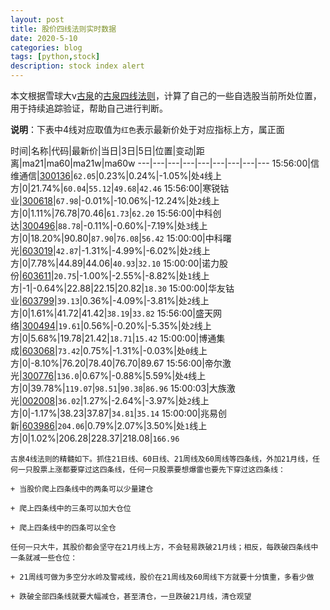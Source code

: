 ```yaml
---
layout: post
title: 股价四线法则实时数据
date: 2020-5-10
categories: blog
tags: [python,stock]
description: stock index alert
---
```



本文根据雪球大v[古泉](https://xueqiu.com/u/7148646888)的[古泉四线法则](https://xueqiu.com/7148646888/130498192)，计算了自己的一些自选股当前所处位置，用于持续追踪验证，帮助自己进行判断。

**说明**：下表中4线对应取值为`红色`表示最新价处于对应指标上方，属正面

时间|名称|代码|最新价|当日|3日|5日|位置|变动|距离|ma21|ma60|ma21w|ma60w
---|---|---|---|---|---|---|---|---
15:56:00|信维通信|[300136](https://xueqiu.com/S/SZ300136)|`62.05`|0.23%|0.24%|-1.05%|处`4`线上方|0|21.74%|`60.04`|`55.12`|`49.68`|`42.46`
15:56:00|寒锐钴业|[300618](https://xueqiu.com/S/SZ300618)|`67.98`|-0.01%|-10.06%|-12.24%|处`2`线上方|0|1.11%|76.78|70.46|`61.73`|`62.20`
15:56:00|中科创达|[300496](https://xueqiu.com/S/SZ300496)|`88.78`|-0.11%|-0.60%|-7.19%|处`3`线上方|0|18.20%|90.80|`87.90`|`76.08`|`56.42`
15:00:00|中科曙光|[603019](https://xueqiu.com/S/SH603019)|`42.87`|-1.31%|-4.99%|-6.02%|处`2`线上方|0|7.78%|44.89|44.06|`40.93`|`32.10`
15:00:00|诺力股份|[603611](https://xueqiu.com/S/SH603611)|`20.75`|-1.00%|-2.55%|-8.82%|处`1`线上方|-1|-0.64%|22.88|22.15|20.82|`18.30`
15:00:00|华友钴业|[603799](https://xueqiu.com/S/SH603799)|`39.13`|0.36%|-4.09%|-3.81%|处`2`线上方|0|1.61%|41.72|41.42|`38.19`|`33.82`
15:56:00|盛天网络|[300494](https://xueqiu.com/S/SZ300494)|`19.61`|0.56%|-0.20%|-5.35%|处`2`线上方|0|5.68%|19.78|21.42|`18.71`|`15.42`
15:00:00|博通集成|[603068](https://xueqiu.com/S/SH603068)|`73.42`|0.75%|-1.31%|-0.03%|处`0`线上方|0|-8.10%|76.20|78.40|76.70|89.67
15:56:00|帝尔激光|[300776](https://xueqiu.com/S/SZ300776)|`136.0`|0.67%|-0.88%|5.59%|处`4`线上方|0|39.78%|`119.07`|`98.51`|`90.38`|`86.96`
15:00:03|大族激光|[002008](https://xueqiu.com/S/SZ002008)|`36.02`|1.27%|-2.64%|-3.97%|处`2`线上方|0|-1.17%|38.23|37.87|`34.81`|`35.14`
15:00:00|兆易创新|[603986](https://xueqiu.com/S/SH603986)|`204.06`|0.79%|2.07%|3.50%|处`1`线上方|0|1.02%|206.28|228.37|218.08|`166.96`

```
古泉4线法则的精髓如下。抓住21日线、60日线、21周线及60周线等四条线，外加21月线，任何一只股票上涨都要穿过这四条线，任何一只股票要想爆雷也要先下穿过这四条线：

+ 当股价爬上四条线中的两条可以少量建仓

+ 爬上四条线中的三条可以加大仓位

+ 爬上四条线中的四条可以全仓

任何一只大牛，其股价都会坚守在21月线上方，不会轻易跌破21月线；相反，每跌破四条线中一条就减一些仓位：

+ 21周线可做为多空分水岭及警戒线，股价在21周线及60周线下方就要十分慎重，多看少做

+ 跌破全部四条线就要大幅减仓，甚至清仓，一旦跌破21月线，清仓观望
```